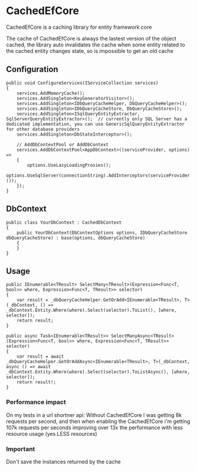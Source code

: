 # CachedEfCore

CachedEfCore is a caching library for entity framework core

The cache of CachedEfCore is always the lastest version of the object cached, the library auto invalidates the cache when some entity related to the cached entity changes state, so is impossible to get an old cache

## **Configuration**
```
public void ConfigureServices(IServiceCollection services)
{
    services.AddMemoryCache();
    services.AddSingleton<KeyGeneratorVisitor>();
    services.AddSingleton<IDbQueryCacheHelper, DbQueryCacheHelper>();
    services.AddSingleton<IDbQueryCacheStore, DbQueryCacheStore>();
    services.AddSingleton<ISqlQueryEntityExtractor, SqlServerQueryEntityExtractor>();  // currently only SQL Server has a dedicated implementation, you can use GenericSqlQueryEntityExtractor for other database providers
    services.AddSingleton<DbStateInterceptor>();

    // AddDbContextPool or AddDbContext
    services.AddDbContextPool<AppDbContext>((serviceProvider, options) =>
    {
        options.UseLazyLoadingProxies();
        options.UseSqlServer(connectionString).AddInterceptors(serviceProvider.GetRequiredService<DbStateInterceptor>());
    });
}
```

## **DbContext**
```
public class YourDbContext : CachedDbContext
{
    public YourDbContext(DbContextOptions options, IDbQueryCacheStore dbQueryCacheStore) : base(options, dbQueryCacheStore)
    {
    }
}
```

## **Usage**
```
public IEnumerable<TResult> SelectMany<TResult>(Expression<Func<T, bool>> where, Expression<Func<T, TResult>> selector)
{
    var result = _dbQueryCacheHelper.GetOrAdd<IEnumerable<TResult>, T>(_dbContext, () => _dbContext.Entity.Where(where).Select(selector).ToList(), [where, selector]);
    return result;
}

public async Task<IEnumerable<TResult>> SelectManyAsync<TResult>(Expression<Func<T, bool>> where, Expression<Func<T, TResult>> selector)
{
    var result = await _dbQueryCacheHelper.GetOrAddAsync<IEnumerable<TResult>, T>(_dbContext, async () => await _dbContext.Entity.Where(where).Select(selector).ToListAsync(), [where, selector]);
    return result!;
}
```

### **Performance impact**
On my tests in a url shortner api:
Without CachedEfCore I was getting 8k requests per second, and then when enabling the CachedEfCore i'm getting 107k requests per seconds improving over 13x the performance with less resource usage (yes LESS resources)


### **Important**
Don't save the instances returned by the cache
